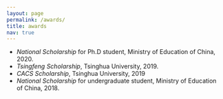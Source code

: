 ```yaml
---
layout: page
permalink: /awards/
title: awards
nav: true
---
```


- *National Scholarship* for Ph.D student, Ministry of Education of China, 2020.
- *Tsingfeng Scholarship*, Tsinghua University, 2019.
- *CACS Scholarship*, Tsinghua University, 2019
- *National Scholarship* for undergraduate student, Ministry of Education of China, 2018.

